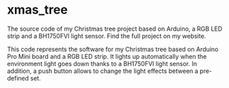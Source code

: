 # xmas_tree
The source code of my Christmas tree project based on Arduino, a RGB LED strip and a BH1750FVI light sensor. Find the full project on my website.

This code represents the software for my Christmas tree based on Arduino Pro Mini board and a RGB LED strip. It lights up automatically when the environment light goes down thanks to a BH1750FVI light sensor. In addition, a push button allows to change the light effects between a pre-defined set.
